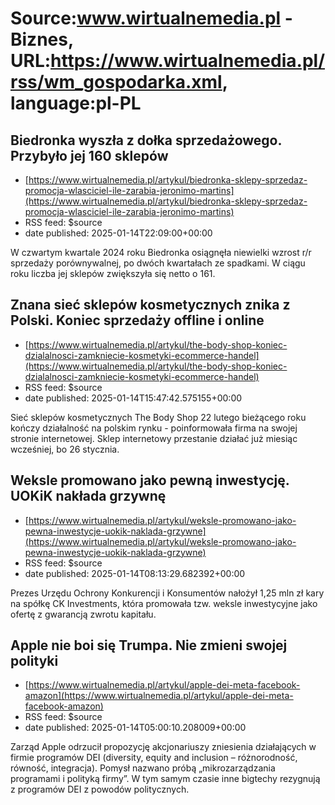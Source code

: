 # Source:www.wirtualnemedia.pl - Biznes, URL:https://www.wirtualnemedia.pl/rss/wm_gospodarka.xml, language:pl-PL

## Biedronka wyszła z dołka sprzedażowego. Przybyło jej 160 sklepów
 - [https://www.wirtualnemedia.pl/artykul/biedronka-sklepy-sprzedaz-promocja-wlasciciel-ile-zarabia-jeronimo-martins](https://www.wirtualnemedia.pl/artykul/biedronka-sklepy-sprzedaz-promocja-wlasciciel-ile-zarabia-jeronimo-martins)
 - RSS feed: $source
 - date published: 2025-01-14T22:09:00+00:00

W czwartym kwartale 2024 roku Biedronka osiągnęła niewielki wzrost r/r sprzedaży porównywalnej, po dwóch kwartałach ze spadkami. W ciągu roku liczba jej sklepów zwiększyła się netto o 161.

## Znana sieć sklepów kosmetycznych znika z Polski. Koniec sprzedaży offline i online
 - [https://www.wirtualnemedia.pl/artykul/the-body-shop-koniec-dzialalnosci-zamkniecie-kosmetyki-ecommerce-handel](https://www.wirtualnemedia.pl/artykul/the-body-shop-koniec-dzialalnosci-zamkniecie-kosmetyki-ecommerce-handel)
 - RSS feed: $source
 - date published: 2025-01-14T15:47:42.575155+00:00

Sieć sklepów kosmetycznych The Body Shop 22 lutego bieżącego roku kończy działalność na polskim rynku - poinformowała firma na swojej stronie internetowej. Sklep internetowy przestanie działać już miesiąc wcześniej, bo 26 stycznia.

## Weksle promowano jako pewną inwestycję. UOKiK nakłada grzywnę
 - [https://www.wirtualnemedia.pl/artykul/weksle-promowano-jako-pewna-inwestycje-uokik-naklada-grzywne](https://www.wirtualnemedia.pl/artykul/weksle-promowano-jako-pewna-inwestycje-uokik-naklada-grzywne)
 - RSS feed: $source
 - date published: 2025-01-14T08:13:29.682392+00:00

Prezes Urzędu Ochrony Konkurencji i Konsumentów nałożył 1,25 mln zł kary na spółkę CK Investments, która promowała tzw. weksle inwestycyjne jako ofertę z gwarancją zwrotu kapitału.

## Apple nie boi się Trumpa. Nie zmieni swojej polityki
 - [https://www.wirtualnemedia.pl/artykul/apple-dei-meta-facebook-amazon](https://www.wirtualnemedia.pl/artykul/apple-dei-meta-facebook-amazon)
 - RSS feed: $source
 - date published: 2025-01-14T05:00:10.208009+00:00

Zarząd Apple odrzucił propozycję akcjonariuszy zniesienia działających w firmie programów DEI (diversity, equity and inclusion – różnorodność, równość, integracja). Pomysł nazwano próbą „mikrozarządzania programami i polityką firmy”. W tym samym czasie inne bigtechy rezygnują z programów DEI z powodów politycznych.

